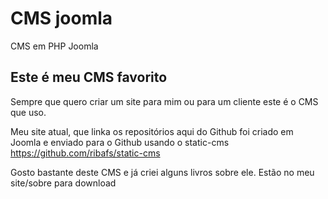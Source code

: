 # CMS joomla

CMS em PHP Joomla

## Este é meu CMS favorito

Sempre que quero criar um site para mim ou para um cliente este é o CMS que uso. 

Meu site atual, que linka os repositórios aqui do Github foi criado em Joomla e enviado para o Github usando o static-cms
https://github.com/ribafs/static-cms

Gosto bastante deste CMS e já criei alguns livros sobre ele. Estão no meu site/sobre para download

